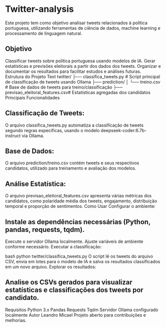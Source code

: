 # Twitter-analysis
Este projeto tem como objetivo analisar tweets relacionados à política portuguesa, utilizando ferramentas de ciência de dados, machine learning e processamento de linguagem natural.

## Objetivo
Classificar tweets sobre política portuguesa usando modelos de IA.
Gerar estatísticas e previsões eleitorais a partir dos dados dos tweets.
Organizar e documentar os resultados para facilitar estudos e análises futuras.
Estrutura do Projeto
Text
twitter/
├── classifica_tweets.py           # Script principal de classificação de tweets usando Ollama
├── prediction/
│   └── treino.csv                 # Base de dados de tweets para treino/classificação
├── previsao_eleitoral_features.csv# Estatísticas agregadas dos candidatos
Principais Funcionalidades
## Classificação de Tweets:
O arquivo classifica_tweets.py automatiza a classificação de tweets segundo regras específicas, usando o modelo deepseek-coder:6.7b-instruct via Ollama.
## Base de Dados:
O arquivo prediction/treino.csv contém tweets e seus respectivos candidatos, utilizado para treinamento e avaliação dos modelos.
## Análise Estatística:
O arquivo previsao_eleitoral_features.csv apresenta várias métricas dos candidatos, como polaridade média dos tweets, engajamento, distribuição temporal e proporção de sentimentos.
Como Usar
Configurar o ambiente:

## Instale as dependências necessárias (Python, pandas, requests, tqdm).
Execute o servidor Ollama localmente.
Ajuste variáveis de ambiente conforme necessário.
Executar a classificação:

bash
python twitter/classifica_tweets.py
O script lê os tweets do arquivo CSV, envia em lotes para o modelo de IA e salva os resultados classificados em um novo arquivo.
Explorar os resultados:

## Analise os CSVs gerados para visualizar estatísticas e classificações dos tweets por candidato.
Requisitos
Python 3.x
Pandas
Requests
Tqdm
Servidor Ollama configurado localmente
Autor
Leandro Micael
Projeto aberto para contribuições e melhorias.


